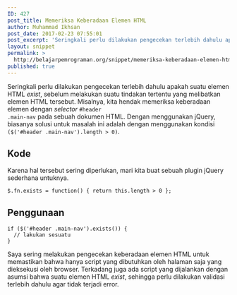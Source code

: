 ```yaml
---
ID: 427
post_title: Memeriksa Keberadaan Elemen HTML
author: Muhammad Ikhsan
post_date: 2017-02-23 07:55:01
post_excerpt: 'Seringkali perlu dilakukan pengecekan terlebih dahulu apakah suatu elemen HTML <em>exist</em>, sebelum melakukan suatu tindakan tertentu yang melibatkan elemen HTML tersebut. Misalnya, kita hendak memeriksa keberadaan elemen dengan <em>selector</em> <code>#header .main-nav</code> pada sebuah dokumen HTML.'
layout: snippet
permalink: >
  http://belajarpemrograman.org/snippet/memeriksa-keberadaan-elemen-html/
published: true
---
```

Seringkali perlu dilakukan pengecekan terlebih dahulu apakah suatu elemen HTML <em>exist</em>, sebelum melakukan suatu tindakan tertentu yang melibatkan elemen HTML tersebut. Misalnya, kita hendak memeriksa keberadaan elemen dengan <em>selector</em> <code>#header .main-nav</code> pada sebuah dokumen HTML. Dengan menggunakan jQuery, biasanya solusi untuk masalah ini adalah dengan menggunakan kondisi <code>($('#header .main-nav').length &gt; 0)</code>.
<h2>Kode</h2>
Karena hal tersebut sering diperlukan, mari kita buat sebuah plugin jQuery sederhana untuknya.
<pre><code class="language-javascript">$.fn.exists = function() { return this.length &gt; 0 };</code></pre>
<h2>Penggunaan</h2>
<pre><code class="language-javascript">if ($('#header .main-nav').exists()) {
  // lakukan sesuatu
}</code></pre>
Saya sering melakukan pengecekan keberadaan elemen HTML untuk memastikan bahwa hanya script yang dibutuhkan oleh halaman saja yang dieksekusi oleh browser. Terkadang juga ada script yang dijalankan dengan asumsi bahwa suatu elemen HTML <em>exist</em>, sehingga perlu dilakukan validasi terlebih dahulu agar tidak terjadi error.